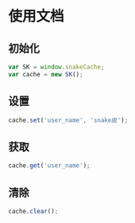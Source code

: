 # 使用文档

## 初始化

```js
var SK = window.snakeCache;
var cache = new SK();
```

## 设置
```js
cache.set('user_name', 'snake皮');
```

## 获取
```js
cache.get('user_name');
```

## 清除
```js
cache.clear();
```